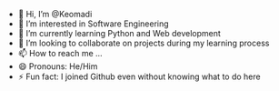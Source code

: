 - 👋 Hi, I’m @Keomadi
- 👀 I’m interested in Software Engineering
- 🌱 I’m currently learning Python and Web development 
- 💞️ I’m looking to collaborate on projects during my learning process
- 📫 How to reach me ...
- 😄 Pronouns: He/Him
- ⚡ Fun fact: I joined Github even without knowing what to do here

<!---
Keomadia/Keomadia is a ✨ special ✨ repository because its `README.md` (this file) appears on your GitHub profile.
You can click the Preview link to take a look at your changes.
--->
